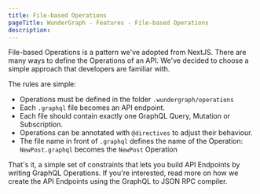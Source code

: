 ```yaml
---
title: File-based Operations
pageTitle: WunderGraph - Features - File-based Operations
description:
---
```


File-based Operations is a pattern we've adopted from NextJS.
There are many ways to define the Operations of an API.
We've decided to choose a simple approach that developers are familiar with.

The rules are simple:

- Operations must be defined in the folder `.wundergraph/operations`
- Each `.graphql` file becomes an API endpoint.
- Each file should contain exactly one GraphQL Query, Mutation or Subscription.
- Operations can be annotated with `@directives` to adjust their behaviour.
- The file name in front of `.graphql` defines the name of the Operation: `NewPost.graphql` becomes the `NewPost` Operation

That's it, a simple set of constraints that lets you build API Endpoints by writing GraphQL Operations.
If you're interested, read more on how we create the API Endpoints using the GraphQL to JSON RPC compiler.

